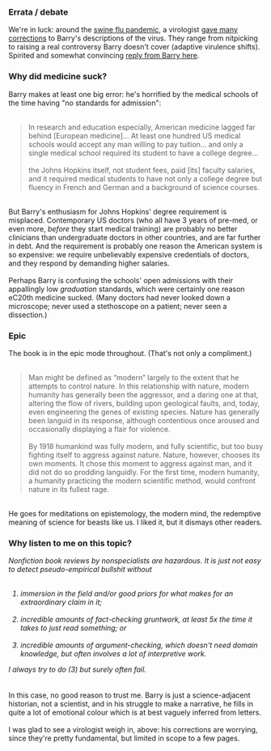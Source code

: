 <div class="accordion">
	<h3>Errata / debate</h3>
	<div>
		We're in luck: around the <a href="{{swine}}">swine flu pandemic</a>, a virologist <a href="{{vir}}">gave many corrections</a> to Barry's descriptions of the virus. They range from nitpicking to raising a real controversy Barry doesn't cover (adaptive virulence shifts). Spirited and somewhat convincing <a href="{{reply}}">reply from Barry here</a>.
	</div>
<!--  -->
<!--  -->
	<h3>Why did medicine suck?</h3>
	<div>
		Barry makes at least one big error: he's horrified by the medical schools of the time having "no standards for admission":<br><br>
		<blockquote>
			In research and education especially, American medicine lagged far behind [European medicine]... At least one hundred US medical schools would accept any man willing to pay tuition... and only a single medical school required its student to have a college degree... <br><br>
<!--  -->
			the Johns Hopkins itself, not student fees, paid [its] faculty salaries, and it required medical students to have not only a college degree but fluency in French and German and a background of science courses. <br />
		</blockquote><br />
<!--  -->
		But Barry's enthusiasm for Johns Hopkins' degree requirement is misplaced. Contemporary US doctors (who all have 3 years of pre-med, or even more, <i>before</i> they start medical training) are probably no better clinicians than undergraduate doctors in other countries, and are far further in debt. And the requirement is probably one reason the American system is so expensive: we require unbelievably expensive credentials of doctors, and they respond by demanding higher salaries.<br /><br />
<!--  -->
		Perhaps Barry is confusing the schools' open admissions with their appallingly low <i>graduation</i> standards, which were certainly one reason eC20th medicine sucked. (Many doctors had never looked down a microscope; never used a stethoscope on a patient; never seen a dissection.)
	</div>
<!--  -->
<!--  -->
	<h3>Epic</h3>
	<div>
		The book is in the epic mode throughout. (That's not only a compliment.)<br /><br>
		<blockquote>
			Man might be defined as “modern” largely to the extent that he attempts to control nature. In this relationship with nature, modern humanity has generally been the aggressor, and a daring one at that, altering the flow of rivers, building upon geological faults, and, today, even engineering the genes of existing species. Nature has generally been languid in its response, although contentious once aroused and occasionally displaying a flair for violence.<br /><br />
	<!--  -->
			By 1918 humankind was fully modern, and fully scientific, but too busy fighting itself to aggress against nature. Nature, however, chooses its own moments. It chose this moment to aggress against man, and it did not do so prodding languidly. For the first time, modern humanity, a humanity practicing the modern scientific method, would confront nature in its fullest rage.<br />
		</blockquote><br />
		He goes for meditations on epistemology, the modern mind, the redemptive meaning of science for beasts like us. I liked it, but it dismays other readers.
	</div>
<!--  -->
<!--  -->
	<h3>Why listen to me on this topic?</h3>
	<div>
		<i>Nonfiction book reviews by nonspecialists are hazardous. It is just not easy to detect pseudo-empirical bullshit without<br><br>
			<ol>
				<li>immersion in the field and/or good priors for what makes for an extraordinary claim in it; </li><br>
				<li>incredible amounts of fact-checking gruntwork, at least 5x the time it takes to just read something; or</li><br>
				<li>incredible amounts of argument-checking, which doesn't need domain knowledge, but often involves a lot of interpretive work.</li>
			</ol>
			I always try to do (3) but surely often fail.</i> <br><br><br>
<!--  -->
		In this case, no good reason to trust me. Barry is just a science-adjacent historian, not a scientist, and in his struggle to make a narrative, he fills in quite a lot of emotional colour which is at best vaguely inferred from letters.<br><br> 
		I was glad to see a virologist weigh in, above: his corrections are worrying, since they're pretty fundamental, but limited in scope to a few pages.
	</div>
</div>